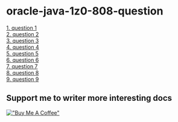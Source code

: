 # oracle-java-1z0-808-question
[1. question 1](https://viblo.asia/p/1z0-808-cau-hoi-1-5OXLA5vYLGr)<br>
[2. question 2](https://viblo.asia/p/1z0-808-cau-hoi-2-BQyJKRqW4Me)<br>
[3. question 3](https://viblo.asia/p/1z0-808-cau-hoi-3-AZoJjKdOLY7)<br>
[4. question 4](https://viblo.asia/p/1z0-808-cau-hoi-4-3kY4gEjkLAe)<br>
[5. question 5](https://viblo.asia/p/1z0-808-cau-hoi-5-WR5JRv6zJGv)<br>
[6. question 6](https://viblo.asia/p/java-se-8-oracle-certified-associate-1z0-808-cau-hoi-6-y37LdDjyLov)<br>
[7. question 7](https://viblo.asia/p/java-se-8-oracle-certified-associate-1z0-808-cau-hoi-7-E1XVOa6NJMz)<br>
[8. question 8](https://viblo.asia/p/java-se-8-oracle-certified-associate-1z0-808-cau-hoi-8-EvbLbwK1Vnk)<br>
[9. question 9](https://viblo.asia/p/java-se-8-oracle-certified-associate-1z0-808-cau-hoi-9-5pPLkdg8VRZ)<br>

## Support me to writer more interesting docs
[!["Buy Me A Coffee"](https://www.buymeacoffee.com/assets/img/custom_images/orange_img.png)](https://www.buymeacoffee.com/ledangtuanbk)